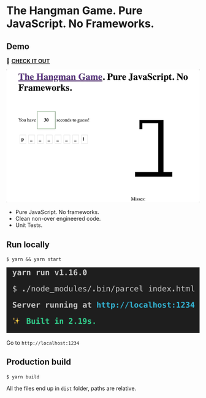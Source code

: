 # The Hangman Game. Pure JavaScript. No Frameworks.

## Demo

🚀 [**CHECK IT OUT**](https://vitkarpov.github.io/the-hangman)

![](./docs/example.gif)

- Pure JavaScript. No frameworks.
- Clean non-over engineered code.
- Unit Tests.

## Run locally

```
$ yarn && yarn start
```

![](./docs/yarn-start.png)

Go to `http://localhost:1234`

## Production build

```
$ yarn build
```

All the files end up in `dist` folder, paths are relative.
